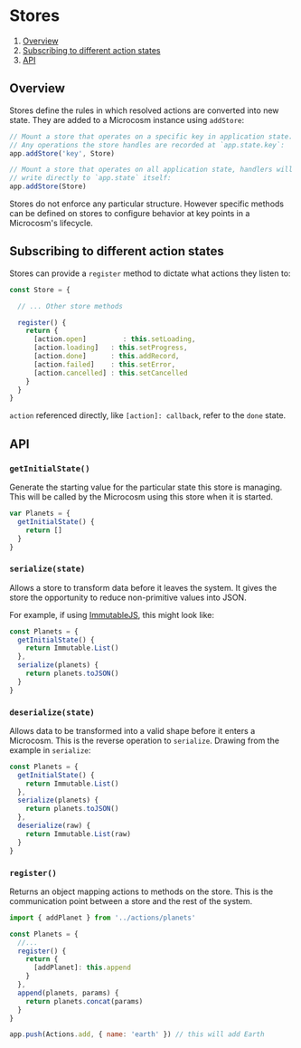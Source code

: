 # Stores

1. [Overview](#overview)
2. [Subscribing to different action states](#subscribing-to-different-action-states)
3. [API](#api)

## Overview

Stores define the rules in which resolved actions are converted into
new state. They are added to a Microcosm instance using `addStore`:

```javascript
// Mount a store that operates on a specific key in application state.
// Any operations the store handles are recorded at `app.state.key`:
app.addStore('key', Store)

// Mount a store that operates on all application state, handlers will
// write directly to `app.state` itself:
app.addStore(Store)
```

Stores do not enforce any particular structure. However specific
methods can be defined on stores to configure behavior at key points
in a Microcosm's lifecycle.

## Subscribing to different action states

Stores can provide a `register` method to dictate what actions they
listen to:

```javascript
const Store = {

  // ... Other store methods

  register() {
    return {
      [action.open]         : this.setLoading,
      [action.loading]   : this.setProgress,
      [action.done]      : this.addRecord,
      [action.failed]    : this.setError,
      [action.cancelled] : this.setCancelled
    }
  }
}
```

`action` referenced directly, like `[action]: callback`, refer to the
`done` state.

## API

### `getInitialState()`

Generate the starting value for the particular state this store is
managing. This will be called by the Microcosm using this store when
it is started.

```javascript
var Planets = {
  getInitialState() {
    return []
  }
}
```

### `serialize(state)`

Allows a store to transform data before it leaves the system. It gives
the store the opportunity to reduce non-primitive values into
JSON.

For example, if using
[ImmutableJS](https://github.com/facebook/immutable-js), this might
look like:

```javascript
const Planets = {
  getInitialState() {
    return Immutable.List()
  },
  serialize(planets) {
    return planets.toJSON()
  }
}
```

### `deserialize(state)`

Allows data to be transformed into a valid shape before it enters a
Microcosm. This is the reverse operation to `serialize`. Drawing from
the example in `serialize`:

```javascript
const Planets = {
  getInitialState() {
    return Immutable.List()
  },
  serialize(planets) {
    return planets.toJSON()
  },
  deserialize(raw) {
    return Immutable.List(raw)
  }
}
```

### `register()`

Returns an object mapping actions to methods on the store. This is the
communication point between a store and the rest of the system.

```javascript
import { addPlanet } from '../actions/planets'

const Planets = {
  //...
  register() {
    return {
      [addPlanet]: this.append
    }
  },
  append(planets, params) {
    return planets.concat(params)
  }
}

app.push(Actions.add, { name: 'earth' }) // this will add Earth
```
